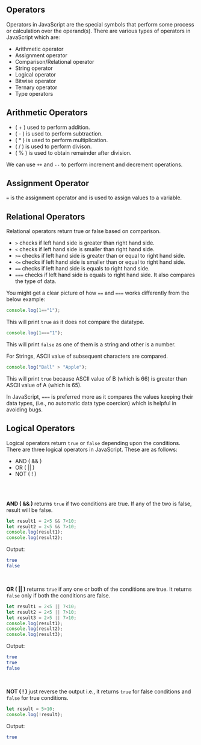 ## Operators
Operators in JavaScript are the special symbols that perform some process or calculation over the operand(s). There are various types of operators in JavaScript which are:
- Arithmetic operator
- Assignment operator
- Comparison/Relational operator
- String operator
- Logical operator
- Bitwise operator
- Ternary operator
- Type operators

## Arithmetic Operators
- ( + ) used to perform addition.
- ( - ) is used to perform subtraction.
- ( * ) is used to perform multiplication.
- ( / ) is used to perform divison.
- ( % ) is used to obtain remainder after division.

We can use `++` and `--` to perform increment and decrement operations.

## Assignment Operator
`=` is the assignment operator and is used to assign values to a variable.

## Relational Operators
Relational operators return true or false based on comparison.
- `>` checks if left hand side is greater than right hand side.
- `<` checks if left hand side is smaller than right hand side.
- `>=` checks if left hand side is greater than or equal to right hand side.
- `<=` checks if left hand side is smaller than or equal to right hand side.
- `==` checks if left hand side is equals to right hand side.
- `===` checks if left hand side is equals to right hand side. It also compares the type of data.

You might get a clear picture of how `==` and `===` works differently from the below example:
```javascript
console.log(1=="1");
```
This will print `true` as it does not compare the datatype.
```javascript
console.log(1==="1");
```
This will print `false` as one of them is a string and other is a number.

For Strings, ASCII value of subsequent characters are compared.
```javascript
console.log("Ball" > "Apple");
```
This will print `true` because ASCII value of B (which is 66) is greater than ASCII value of A (which is 65).

In JavaScript, `===` is preferred more as it compares the values keeping their data types, (i.e., no automatic data type coercion) which is helpful in avoiding bugs.

## Logical Operators
Logical operators return `true` or `false` depending upon the conditions. There are three logical operators in JavaScript. These are as follows:
- AND ( && )
- OR ( || )
- NOT ( ! )
<br/>
<br/>

**AND ( && )** returns `true` if two conditions are true. If any of the two is false, result will be false.

```javascript
let result1 = 2<5 && 7<10;
let result2 = 2<5 && 7>10;
console.log(result1);
console.log(result2);
```
Output:
```bash
true
false
```

<br/>

**OR ( || )** returns `true` if any one or both of the conditions are true. It returns `false` only if both the conditions are false.

```javascript
let result1 = 2<5 || 7<10;
let result2 = 2<5 || 7>10;
let result3 = 2>5 || 7>10;
console.log(result1);
console.log(result2);
console.log(result3);
```
Output:
```bash
true
true
false
```
<br/>

**NOT ( ! )** just reverse the output i.e., it returns `true` for false conditions and `false` for true conditions.

```javascript
let result = 5>10;
console.log(!result);
```
Output:
```bash
true
```
